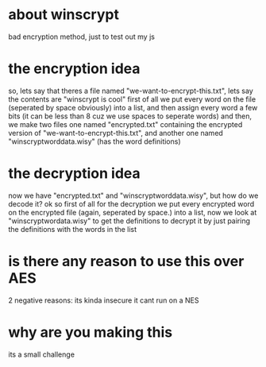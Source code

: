 # about winscrypt
bad encryption method, just to test out my js
# the encryption idea
so, lets say that theres a file named "we-want-to-encrypt-this.txt", lets say the contents are "winscrypt is cool"
first of all we put every word on the file (seperated by space obviously) into a list, and then assign every word a few bits (it can be less than 8 cuz we use spaces to seperate words)
and then, we make two files one named "encrypted.txt" containing the encrypted version of "we-want-to-encrypt-this.txt", and another one named "winscryptworddata.wisy" (has the word definitions)
# the decryption idea
now we have "encrypted.txt" and "winscryptworddata.wisy", but how do we decode it?
ok so first of all for the decryption we put every encrypted word on the encrypted file (again, seperated by space.) into a list, now we look at "winscryptwordata.wisy" to get the definitions to decrypt it by just pairing the definitions with the words in the list

# is there any reason to use this over AES
2 negative reasons:
its kinda insecure
it cant run on a NES

# why are you making this
its a small challenge
